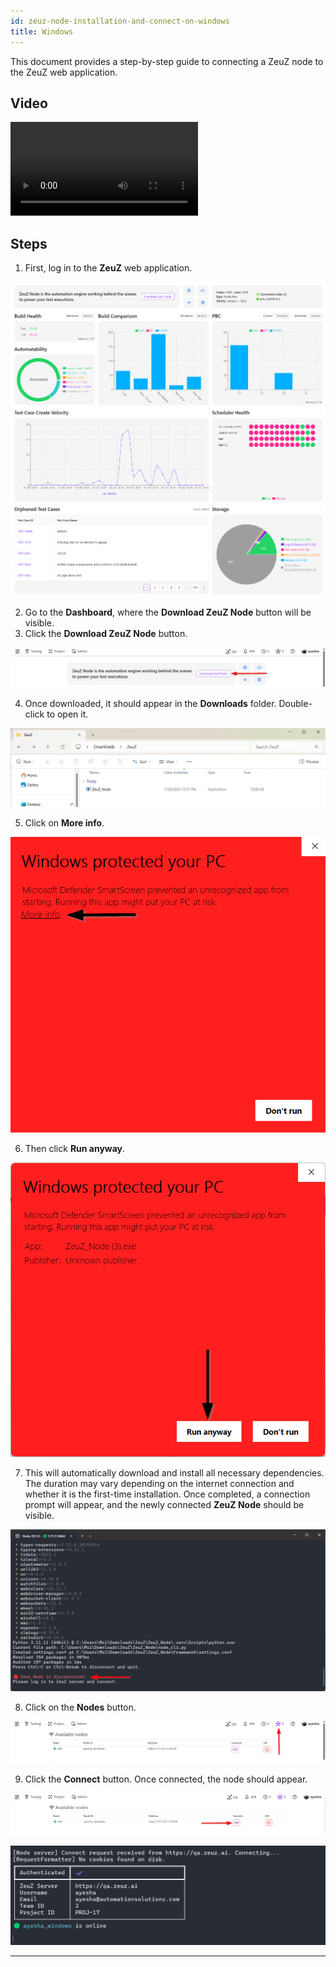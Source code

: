 ```yaml
---
id: zeuz-node-installation-and-connect-on-windows
title: Windows
---
```


This document provides a step-by-step guide to connecting a ZeuZ node to the ZeuZ web application.

## Video

<video controls loop>
  <source src="/video/windows/windows.mp4" type="video/mp4" />
</video>

## Steps

1. First, log in to the **ZeuZ** web application.

![](/img/zeuz-node-installation-and-connect-on-windows/Dashboard.png)

2. Go to the **Dashboard**, where the **Download ZeuZ Node** button will be visible.
3. Click the **Download ZeuZ Node** button.

![](/img/zeuz-node-installation-and-connect-on-windows/zeuz-node.png)

4. Once downloaded, it should appear in the **Downloads** folder. Double-click to open it.

![](/img/zeuz-node-installation-and-connect-on-windows/download-node.png)

5. Click on **More info**.

![](/img/zeuz-node-installation-and-connect-on-windows/more-info.png)

6. Then click **Run anyway**.

![](/img/zeuz-node-installation-and-connect-on-windows/run-anyway.png)

7. This will automatically download and install all necessary dependencies. The duration may vary depending on the internet connection and whether it is the first-time installation. Once completed, a connection prompt will appear, and the newly connected **ZeuZ Node** should be visible.

![](/img/zeuz-node-installation-and-connect-on-windows/node-install.png)

8. Click on the **Nodes** button.

![](/img/zeuz-node-installation-and-connect-on-windows/nodes-button.png)

9. Click the **Connect** button. Once connected, the node should appear.

![](/img/zeuz-node-installation-and-connect-on-windows/connect-button.png)

![](/img/zeuz-node-installation-and-connect-on-windows/node-appear.png)

---